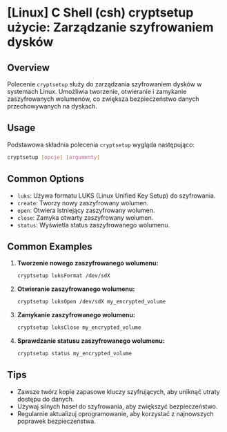 # [Linux] C Shell (csh) cryptsetup użycie: Zarządzanie szyfrowaniem dysków

## Overview
Polecenie `cryptsetup` służy do zarządzania szyfrowaniem dysków w systemach Linux. Umożliwia tworzenie, otwieranie i zamykanie zaszyfrowanych wolumenów, co zwiększa bezpieczeństwo danych przechowywanych na dyskach.

## Usage
Podstawowa składnia polecenia `cryptsetup` wygląda następująco:

```bash
cryptsetup [opcje] [argumenty]
```

## Common Options
- `luks`: Używa formatu LUKS (Linux Unified Key Setup) do szyfrowania.
- `create`: Tworzy nowy zaszyfrowany wolumen.
- `open`: Otwiera istniejący zaszyfrowany wolumen.
- `close`: Zamyka otwarty zaszyfrowany wolumen.
- `status`: Wyświetla status zaszyfrowanego wolumenu.

## Common Examples
1. **Tworzenie nowego zaszyfrowanego wolumenu:**
   ```bash
   cryptsetup luksFormat /dev/sdX
   ```

2. **Otwieranie zaszyfrowanego wolumenu:**
   ```bash
   cryptsetup luksOpen /dev/sdX my_encrypted_volume
   ```

3. **Zamykanie zaszyfrowanego wolumenu:**
   ```bash
   cryptsetup luksClose my_encrypted_volume
   ```

4. **Sprawdzanie statusu zaszyfrowanego wolumenu:**
   ```bash
   cryptsetup status my_encrypted_volume
   ```

## Tips
- Zawsze twórz kopie zapasowe kluczy szyfrujących, aby uniknąć utraty dostępu do danych.
- Używaj silnych haseł do szyfrowania, aby zwiększyć bezpieczeństwo.
- Regularnie aktualizuj oprogramowanie, aby korzystać z najnowszych poprawek bezpieczeństwa.